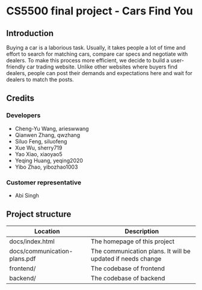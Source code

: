 # CS5500 final project - Cars Find You

## Introduction

Buying a car is a laborious task. Usually, it takes people a lot of time and effort to search for matching cars, compare car specs and negotiate with dealers. To make this process more efficient, we decide to build a user-friendly car trading website. Unlike other websites where buyers find dealers, people can post their demands and expectations here and wait for dealers to match the posts.

## Credits

### Developers

- Cheng-Yu Wang, arieswwang
- Qianwen Zhang, qwzhang
- Siluo Feng, siluofeng
- Xue Wu, sherry719
- Yao Xiao, xiaoyao5
- Yeqing Huang, yeqing2020
- Yibo Zhao, yibozhao1003

### Customer representative

- Abi Singh

## Project structure

| Location                     | Description                                                 |
| ---------------------------- | ----------------------------------------------------------- |
| docs/index.html              | The homepage of this project                                |
| docs/communication-plans.pdf | The communication plans. It will be updated if needs change |
| frontend/                    | The codebase of frontend                                    |
| backend/                     | The codebase of backend                                     |

